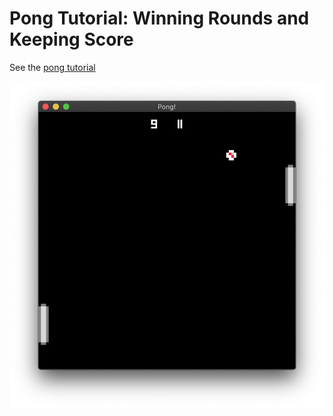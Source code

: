 # Pong Tutorial: Winning Rounds and Keeping Score

See the [pong tutorial](https://book.amethyst.rs/master/pong-tutorial/pong-tutorial-05.html)

![pong tutorial 5 screenshot](./screenshot.png)